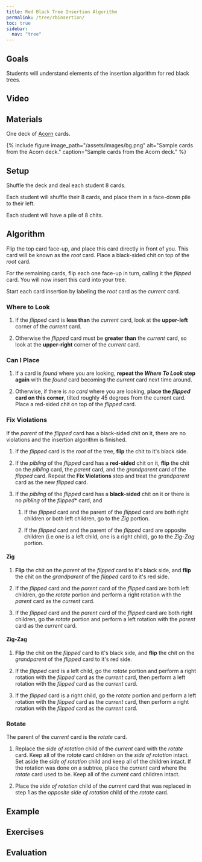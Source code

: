 ```yaml
---
title: Red Black Tree Insertion Algorithm
permalink: /tree/rbinsertion/
toc: true
sidebar:
  nav: "tree"
---
```


## Goals

Students will understand elements of the insertion algorithm for red black trees.

## Video

## Materials

One deck of [Acorn]({{site.baseurl}}/tree) cards.

{% include figure image_path="/assets/images/bg.png" alt="Sample cards from the Acorn deck." caption="Sample cards from the Acorn deck." %}

## Setup

Shuffle the deck and deal each student 8 cards.

Each student will shuffle their 8 cards, and place them
in a face-down pile to their left.

Each student will have a pile of 8 chits.

## Algorithm

Flip the top card face-up, and place this card directly
in front of you. This card will be known as the *root* card.
Place a black-sided chit on top of the *root* card.

For the remaining cards, flip each one face-up in turn,
calling it the *flipped* card. You will now insert this
card into your tree.

Start each card insertion by labeling the *root* card
as the *current* card.

### Where to Look

1. If the *flipped* card is **less than** the *current* card,
  look at the **upper-left** corner of the *current* card.

2. Otherwise the *flipped* card must be **greater than** the *current*
  card, so look at the **upper-right** corner of the *current* card.

### Can I Place

1. If a card is *found* where you are looking, **repeat the *Where To Look* step again** with the *found* card becoming the *current* card next time around.

2. Otherwise, if there is *no card* where you are looking, **place the *flipped* card on this corner**, tilted roughly 45 degrees from the current card. Place a red-sided chit on top of the *flipped* card.

### Fix Violations

If the *parent* of the *flipped* card has a black-sided chit on it, there are no violations and the insertion algorithm is finished.

1. If the *flipped* card is the *root* of the tree, **flip** the chit to it's black side.

2. If the *pibling* of the *flipped* card has a **red-sided** chit on it, **flip** the chit on the *pibling* card, the *parent* card, and the *grandparent* card of the *flipped* card. Repeat the **Fix Violations** step and treat the *grandparent* card as the new *flipped* card.

3. If the *pibling* of the *flipped* card has a **black-sided** chit on it or there is no *pibling* of the *flipped** card, and

    1. If the *flipped* card and the parent of the *flipped* card are both right children or both left children, go to the *Zig* portion.

    2. If the *flipped* card and the parent of the *flipped* card are opposite children (i.e one is a left child, one is a right child), go to the *Zig-Zag* portion.

#### Zig

1. **Flip** the chit on the *parent* of the *flipped* card to it's black side, and **flip** the chit on the *grandparent* of the *flipped* card to it's red side.

2. If the *flipped* card and the *parent* card of the *flipped* card are both left children, go the *rotate* portion and perform a right rotation with the *parent* card as the *current* card.

3. If the *flipped* card and the *parent* card of the *flipped* card are both right children, go the *rotate* portion and perform a left rotation with the *parent* card as the *current* card.

#### Zig-Zag

1. **Flip** the chit on the *flipped* card to it's black side, and **flip** the chit on the *grandparent* of the *flipped* card to it's red side.

2. If the *flipped* card is a left child, go the *rotate* portion and perform a right rotation with the *flipped* card as the *current* card, then perform a left rotation with the *flipped* card as the *current* card.

3. If the *flipped* card is a right child, go the *rotate* portion and perform a left rotation with the *flipped* card as the *current* card, then perform a right rotation with the *flipped* card as the *current* card.

### Rotate

The parent of the *current* card is the *rotate* card.

1. Replace the *side of rotation* child of the *current* card with the *rotate* card. Keep all of the *rotate* card children on the *side of rotation* intact. Set aside the *side of rotation* child and keep all of the children intact. If the rotation was done on a subtree, place the *current* card where the *rotate* card used to be. Keep all of the *current* card children intact.

2. Place the *side of rotation* child of the *current* card that was replaced in step 1 as the *opposite side of rotation* child of the *rotate* card.

## Example

## Exercises

## Evaluation
